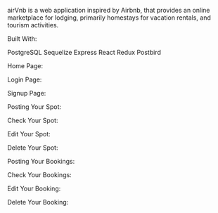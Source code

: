 airVnb is a web application inspired by Airbnb, that provides an online marketplace for lodging, primarily homestays for vacation rentals, and tourism activities. 

Built With:

PostgreSQL
Sequelize
Express
React
Redux
Postbird

Home Page:

Login Page:

Signup Page:

Posting Your Spot:

Check Your Spot:

Edit Your Spot:

Delete Your Spot:

Posting Your Bookings:

Check Your Bookings:

Edit Your Booking:

Delete Your Booking: